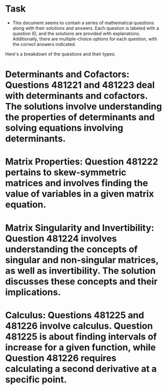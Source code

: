 # Task 
- This document seems to contain a series of mathematical questions along with their solutions and answers. Each question is labeled with a question ID, and the solutions are provided with explanations. Additionally, there are multiple-choice options for each question, with the correct answers indicated.

Here's a breakdown of the questions and their types:

# Determinants and Cofactors: Questions 481221 and 481223 deal with determinants and cofactors. The solutions involve understanding the properties of determinants and solving equations involving determinants.

# Matrix Properties: Question 481222 pertains to skew-symmetric matrices and involves finding the value of variables in a given matrix equation.

# Matrix Singularity and Invertibility: Question 481224 involves understanding the concepts of singular and non-singular matrices, as well as invertibility. The solution discusses these concepts and their implications.

# Calculus: Questions 481225 and 481226 involve calculus. Question 481225 is about finding intervals of increase for a given function, while Question 481226 requires calculating a second derivative at a specific point.
